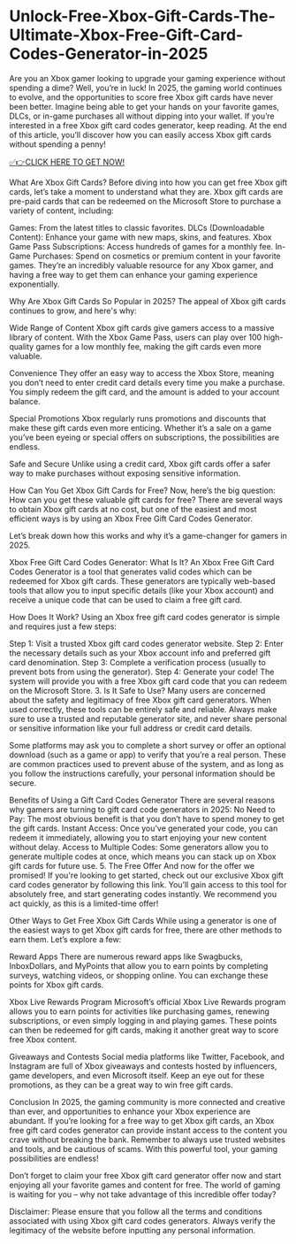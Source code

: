 # Unlock-Free-Xbox-Gift-Cards-The-Ultimate-Xbox-Free-Gift-Card-Codes-Generator-in-2025
Are you an Xbox gamer looking to upgrade your gaming experience without spending a dime? Well, you’re in luck! In 2025, the gaming world continues to evolve, and the opportunities to score free Xbox gift cards have never been better. Imagine being able to get your hands on your favorite games, DLCs, or in-game purchases all without dipping into your wallet. If you’re interested in a free Xbox gift card codes generator, keep reading. At the end of this article, you’ll discover how you can easily access Xbox gift cards without spending a penny!

[✅👉CLICK HERE TO GET NOW!](https://cutt.ly/1e8RiQpa)

What Are Xbox Gift Cards? Before diving into how you can get free Xbox gift cards, let’s take a moment to understand what they are. Xbox gift cards are pre-paid cards that can be redeemed on the Microsoft Store to purchase a variety of content, including:

Games: From the latest titles to classic favorites. DLCs (Downloadable Content): Enhance your game with new maps, skins, and features. Xbox Game Pass Subscriptions: Access hundreds of games for a monthly fee. In-Game Purchases: Spend on cosmetics or premium content in your favorite games. They’re an incredibly valuable resource for any Xbox gamer, and having a free way to get them can enhance your gaming experience exponentially.

Why Are Xbox Gift Cards So Popular in 2025? The appeal of Xbox gift cards continues to grow, and here's why:

Wide Range of Content Xbox gift cards give gamers access to a massive library of content. With the Xbox Game Pass, users can play over 100 high-quality games for a low monthly fee, making the gift cards even more valuable.

Convenience They offer an easy way to access the Xbox Store, meaning you don’t need to enter credit card details every time you make a purchase. You simply redeem the gift card, and the amount is added to your account balance.

Special Promotions Xbox regularly runs promotions and discounts that make these gift cards even more enticing. Whether it’s a sale on a game you’ve been eyeing or special offers on subscriptions, the possibilities are endless.

Safe and Secure Unlike using a credit card, Xbox gift cards offer a safer way to make purchases without exposing sensitive information.

How Can You Get Xbox Gift Cards for Free? Now, here’s the big question: How can you get these valuable gift cards for free? There are several ways to obtain Xbox gift cards at no cost, but one of the easiest and most efficient ways is by using an Xbox Free Gift Card Codes Generator.

Let’s break down how this works and why it’s a game-changer for gamers in 2025.

Xbox Free Gift Card Codes Generator: What Is It? An Xbox Free Gift Card Codes Generator is a tool that generates valid codes which can be redeemed for Xbox gift cards. These generators are typically web-based tools that allow you to input specific details (like your Xbox account) and receive a unique code that can be used to claim a free gift card.

How Does It Work? Using an Xbox free gift card codes generator is simple and requires just a few steps:

Step 1: Visit a trusted Xbox gift card codes generator website. Step 2: Enter the necessary details such as your Xbox account info and preferred gift card denomination. Step 3: Complete a verification process (usually to prevent bots from using the generator). Step 4: Generate your code! The system will provide you with a free Xbox gift card code that you can redeem on the Microsoft Store. 3. Is It Safe to Use? Many users are concerned about the safety and legitimacy of free Xbox gift card generators. When used correctly, these tools can be entirely safe and reliable. Always make sure to use a trusted and reputable generator site, and never share personal or sensitive information like your full address or credit card details.

Some platforms may ask you to complete a short survey or offer an optional download (such as a game or app) to verify that you’re a real person. These are common practices used to prevent abuse of the system, and as long as you follow the instructions carefully, your personal information should be secure.

Benefits of Using a Gift Card Codes Generator There are several reasons why gamers are turning to gift card code generators in 2025:
No Need to Pay: The most obvious benefit is that you don’t have to spend money to get the gift cards. Instant Access: Once you’ve generated your code, you can redeem it immediately, allowing you to start enjoying your new content without delay. Access to Multiple Codes: Some generators allow you to generate multiple codes at once, which means you can stack up on Xbox gift cards for future use. 5. The Free Offer And now for the offer we promised! If you're looking to get started, check out our exclusive Xbox gift card codes generator by following this link. You’ll gain access to this tool for absolutely free, and start generating codes instantly. We recommend you act quickly, as this is a limited-time offer!

Other Ways to Get Free Xbox Gift Cards While using a generator is one of the easiest ways to get Xbox gift cards for free, there are other methods to earn them. Let’s explore a few:

Reward Apps There are numerous reward apps like Swagbucks, InboxDollars, and MyPoints that allow you to earn points by completing surveys, watching videos, or shopping online. You can exchange these points for Xbox gift cards.

Xbox Live Rewards Program Microsoft’s official Xbox Live Rewards program allows you to earn points for activities like purchasing games, renewing subscriptions, or even simply logging in and playing games. These points can then be redeemed for gift cards, making it another great way to score free Xbox content.

Giveaways and Contests Social media platforms like Twitter, Facebook, and Instagram are full of Xbox giveaways and contests hosted by influencers, game developers, and even Microsoft itself. Keep an eye out for these promotions, as they can be a great way to win free gift cards.

Conclusion In 2025, the gaming community is more connected and creative than ever, and opportunities to enhance your Xbox experience are abundant. If you’re looking for a free way to get Xbox gift cards, an Xbox free gift card codes generator can provide instant access to the content you crave without breaking the bank. Remember to always use trusted websites and tools, and be cautious of scams. With this powerful tool, your gaming possibilities are endless!

Don’t forget to claim your free Xbox gift card generator offer now and start enjoying all your favorite games and content for free. The world of gaming is waiting for you – why not take advantage of this incredible offer today?

Disclaimer: Please ensure that you follow all the terms and conditions associated with using Xbox gift card codes generators. Always verify the legitimacy of the website before inputting any personal information.
